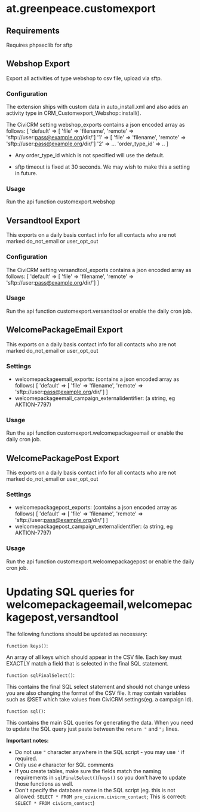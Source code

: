 # at.greenpeace.customexport

## Requirements
Requires phpseclib for sftp

## Webshop Export
Export all activities of type webshop to csv file, upload via sftp.

### Configuration
The extension ships with custom data in auto_install.xml and also adds an activity type in CRM_Customexport_Webshop::install().

The CiviCRM setting webshop_exports contains a json encoded array as follows:
[
'default' => [ 'file' => 'filename', 'remote' => 'sftp://user:pass@example.org/dir/']
'1' => [ 'file' => 'filename', 'remote' => 'sftp://user:pass@example.org/dir/']
'2' => ...
'order_type_id' => ..
]

* Any order_type_id which is not specified will use the default.

* sftp timeout is fixed at 30 seconds.  We may wish to make this a setting in future.

### Usage
Run the api function customexport.webshop

## Versandtool Export
This exports on a daily basis contact info for all contacts who are not marked do_not_email or user_opt_out

### Configuration
The CiviCRM setting versandtool_exports contains a json encoded array as follows:
[
'default' => [ 'file' => 'filename', 'remote' => 'sftp://user:pass@example.org/dir/']
]

### Usage
Run the api function customexport.versandtool or enable the daily cron job.

## WelcomePackageEmail Export
This exports on a daily basis contact info for all contacts who are not marked do_not_email or user_opt_out

### Settings
* welcomepackageemail_exports: (contains a json encoded array as follows)
[
'default' => [ 'file' => 'filename', 'remote' => 'sftp://user:pass@example.org/dir/']
]
* welcomepackageemail_campaign_externalidentifier: (a string, eg AKTION-7797)

### Usage
Run the api function customexport.welcomepackageemail or enable the daily cron job.

## WelcomePackagePost Export
This exports on a daily basis contact info for all contacts who are not marked do_not_email or user_opt_out

### Settings
* welcomepackagepost_exports: (contains a json encoded array as follows)
[
'default' => [ 'file' => 'filename', 'remote' => 'sftp://user:pass@example.org/dir/']
]
* welcomepackagepost_campaign_externalidentifier: (a string, eg AKTION-7797)

### Usage
Run the api function customexport.welcomepackagepost or enable the daily cron job.

# Updating SQL queries for welcomepackageemail,welcomepackagepost,versandtool
The following functions should be updated as necessary:

```function keys()```:

An array of all keys which should appear in the CSV file.  Each key must EXACTLY match a field that is selected in the final SQL statement.

```function sqlFinalSelect()```:

This contains the final SQL select statement and should not change unless you are also changing the format of the CSV file.
It may contain variables such as @SET which take values from CiviCRM settings(eg. a campaign Id).

```function sql()```:

This contains the main SQL queries for generating the data.  When you need to update the SQL query just paste between the ```return "``` and ```";``` lines.

**Important notes:**

* Do not use ```"``` character anywhere in the SQL script - you may use ```'``` if required.
* Only use ```#``` character for SQL comments
* If you create tables, make sure the fields match the naming requirements in ```sqlFinalSelect()```/```keys()``` so you don't have to update those functions as well.
* Don't specify the database name in the SQL script (eg. this is not allowed: ```SELECT * FROM pro_civicrm.civicrm_contact```; This is correct: ```SELECT * FROM civicrm_contact```)
